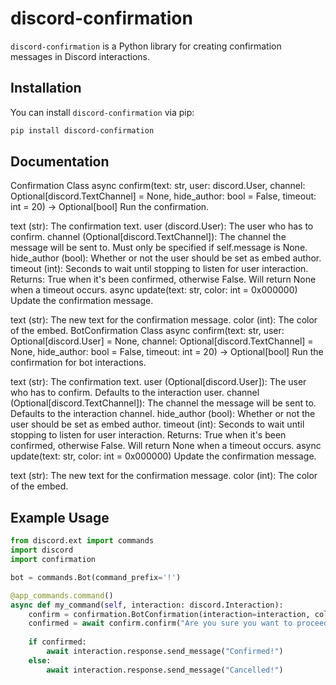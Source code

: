 # discord-confirmation

`discord-confirmation` is a Python library for creating confirmation messages in Discord interactions.

## Installation

You can install `discord-confirmation` via pip:

```bash
pip install discord-confirmation
```

## Documentation

Confirmation Class
async confirm(text: str, user: discord.User, channel: Optional[discord.TextChannel] = None, hide_author: bool = False, timeout: int = 20) -> Optional[bool]
Run the confirmation.

text (str): The confirmation text.
user (discord.User): The user who has to confirm.
channel (Optional[discord.TextChannel]): The channel the message will be sent to. Must only be specified if self.message is None.
hide_author (bool): Whether or not the user should be set as embed author.
timeout (int): Seconds to wait until stopping to listen for user interaction.
Returns: True when it's been confirmed, otherwise False. Will return None when a timeout occurs.
async update(text: str, color: int = 0x000000)
Update the confirmation message.

text (str): The new text for the confirmation message.
color (int): The color of the embed.
BotConfirmation Class
async confirm(text: str, user: Optional[discord.User] = None, channel: Optional[discord.TextChannel] = None, hide_author: bool = False, timeout: int = 20) -> Optional[bool]
Run the confirmation for bot interactions.

text (str): The confirmation text.
user (Optional[discord.User]): The user who has to confirm. Defaults to the interaction user.
channel (Optional[discord.TextChannel]): The channel the message will be sent to. Defaults to the interaction channel.
hide_author (bool): Whether or not the user should be set as embed author.
timeout (int): Seconds to wait until stopping to listen for user interaction.
Returns: True when it's been confirmed, otherwise False. Will return None when a timeout occurs.
async update(text: str, color: int = 0x000000)
Update the confirmation message.

text (str): The new text for the confirmation message.
color (int): The color of the embed.

## Example Usage

```py
from discord.ext import commands
import discord
import confirmation

bot = commands.Bot(command_prefix='!')

@app_commands.command()
async def my_command(self, interaction: discord.Interaction):
    confirm = confirmation.BotConfirmation(interaction=interaction, color=0x012345, ephemeral=True)
    confirmed = await confirm.confirm("Are you sure you want to proceed?")
    
    if confirmed:
        await interaction.response.send_message("Confirmed!")
    else:
        await interaction.response.send_message("Cancelled!")
```

